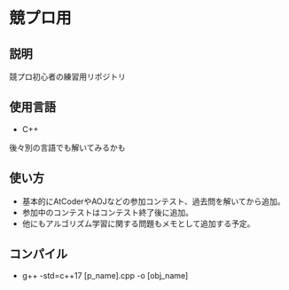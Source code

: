 # 競プロ用
## 説明
競プロ初心者の練習用リポジトリ

## 使用言語

- C++

後々別の言語でも解いてみるかも

## 使い方

- 基本的にAtCoderやAOJなどの参加コンテスト、過去問を解いてから追加。
- 参加中のコンテストはコンテスト終了後に追加。
- 他にもアルゴリズム学習に関する問題もメモとして追加する予定。

## コンパイル
- g++ -std=c++17 [p_name].cpp -o [obj_name]
